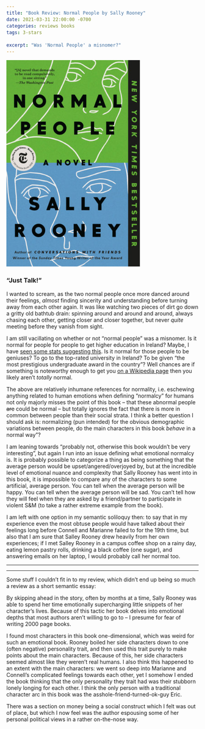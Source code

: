 ```yaml
---
title: "Book Review: Normal People by Sally Rooney"
date: 2021-03-31 22:00:00 -0700
categories: reviews books
tags: 3-stars

excerpt: "Was 'Normal People' a misnomer?" 
---
```

<img src="/assets/images/normal-people.jpg" alt="Book cover for Normal People" width="350">

<i class="fas fa-star fa-lg"></i>
<i class="fas fa-star fa-lg"></i>
<i class="fas fa-star fa-lg"></i>
<i class="far fa-star fa-lg"></i>
<i class="far fa-star fa-lg"></i>

### “Just Talk!”

I wanted to scream, as the two normal people once more danced around their feelings, *almost* finding sincerity and understanding before turning away from each other again. It was like watching two pieces of dirt go down a gritty old bathtub drain: spinning around and around and around, always chasing each other, getting closer and closer together, but never *quite* meeting before they vanish from sight.

I am still vacillating on whether or not “normal people” was a misnomer. Is it normal for people for people to get higher education in Ireland? Maybe, I have [seen some stats suggesting this](https://hea.ie/funding-governance-performance/managing-performance/system-performance-framework/). Is it normal for those people to be geniuses? To go to the top-rated university in Ireland? To be given “the most prestigious undergraduate award in the country”? Well chances are if something is noteworthy enough to get you [on a Wikipedia page](https://en.wikipedia.org/wiki/List_of_Scholars_of_Trinity_College_Dublin) then you likely aren’t *totally* normal.

The above are relatively inhumane references for normality, i.e. eschewing anything related to human emotions when defining “normalcy” for humans not only majorly misses the point of this book – that these abnormal people ~~are~~ could be normal – but totally ignores the fact that there is more in common between people than their social strata. I think a better question I should ask is: normalizing (pun intended) for the obvious demographic variations between people, do the main characters in this book *behave* in a normal way”?

I am leaning towards “probably not, otherwise this book wouldn’t be very interesting”, but again I run into an issue defining what emotional normalcy is. It is probably possible to categorize a thing as being something that the average person would be upset/angered/overjoyed by, but at the incredible level of emotional nuance and complexity that Sally Rooney has went into in this book, it is impossible to compare any of the characters to some artificial, average person. You can tell when the average person will be happy. You can tell when the average person will be sad. You can’t tell how they will feel when they are asked by a friend/partner to participate in violent S&M (to take a rather extreme example from the book).

I am left with one option in my semantic soliloquy then: to say that in my experience even the most obtuse people would have talked about their feelings long before Connell and Marianne failed to for the 19th time, but also that I am sure that Salley Rooney drew heavily from her own experiences; if I met Salley Rooney in a campus coffee shop on a rainy day, eating lemon pastry rolls, drinking a black coffee (one sugar), and answering emails on her laptop, I would probably call her normal too.

---
---

Some stuff I couldn’t fit in to my review, which didn’t end up being so much a review as a short semantic essay:

By skipping ahead in the story, often by months at a time, Sally Rooney was able to spend her time emotionally supercharging little snippets of her character’s lives. Because of this tactic her book delves into emotional depths that most authors aren’t willing to go to – I presume for fear of writing 2000 page books.

I found most characters in this book one-dimensional, which was weird for such an emotional book. Rooney boiled her side characters down to one (often negative) personality trait, and then used this trait purely to make points about the main characters. Because of this, her side characters seemed almost like they weren’t real humans. I also think this happened to an extent with the main characters: we went so deep into Marianne and Connell’s complicated feelings towards each other, yet I somehow I ended the book thinking that the only personality they trait had was their stubborn lonely longing for each other. I think the only person with a traditional character arc in this book was the asshole-friend-turned-ok-guy Eric.

There was a section on money being a social construct which I felt was out of place, but which I now feel was the author espousing some of her personal political views in a rather on-the-nose way.
